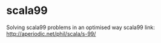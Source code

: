 # scala99
Solving scala99 problems in an optimised way
scala99 link: http://aperiodic.net/phil/scala/s-99/
